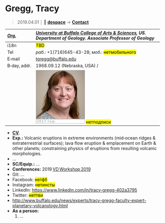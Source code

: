 # Gregg, Tracy
> 2019.04.01 ┊ **🚀 [despace](index.md)** → **[Contact](contact.md)**

|*[Org.](contact.md)*|*[University at Buffalo College of Arts & Sciences](zz_buffalo_univ.md), US. Department of Geology. Associate Professor of Geology*|
|:--|:--|
|i18n| <mark>TBD</mark> |
|Tel|*раб.:* +1(716)645-43-28; *моб.:* <mark>нетмобильного</mark> |
|E‑mail| <tgregg@buffalo.edu> |
|B‑day, addr.| 1968.09.12 (Nebraska, USA) / |
|| ![](f/contact/g/gregg_001_photo.jpg) <mark>нетподписи</mark> |

   - **[CV](f/contact/g/gregg_001_cv_17-18.pdf)**.
   - **Exp.:** Volcanic eruptions in extreme environments (mid‑ocean ridges & extraterrestrial surfaces); lava flow eruption & emplacement on Earth & other planets; constraining physics of eruptions from resulting volcanic morphologies.
   - …
   - **SC/Equip.:** …
   - **Conferences:** 2019 [VD Workshop 2019](vdws2019.md)
   - Git: …
   - Facebook: <mark>нетфб</mark>
   - Instagram: <mark>нетинсты</mark>
   - LinkedIn: <https://www.linkedin.com/in/tracy-gregg-402a3795>
   - Twitter: <mark>неттви</mark>
   - <http://www.buffalo.edu/news/experts/tracy-gregg-faculty-expert-planetary-volcanology.html>
   - **As a person:**
      1. …
